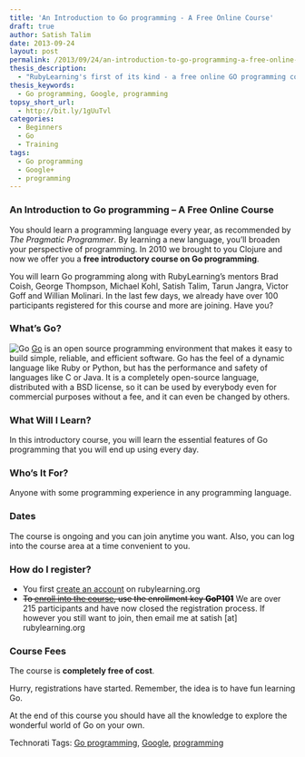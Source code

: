 ```yaml
---
title: 'An Introduction to Go programming - A Free Online Course'
draft: true
author: Satish Talim
date: 2013-09-24
layout: post
permalink: /2013/09/24/an-introduction-to-go-programming-a-free-online-course/
thesis_description:
  - "RubyLearning's first of its kind - a free online GO programming course."
thesis_keywords:
  - Go programming, Google, programming
topsy_short_url:
  - http://bit.ly/1gUuTvl
categories:
  - Beginners
  - Go
  - Training
tags:
  - Go programming
  - Google+
  - programming
---
```

<div>
  <h3>
    An Introduction to Go programming &#8211; A Free Online Course
  </h3>
  
  <p>
    <span class="drop_cap">Y</span>ou should learn a programming language every year, as recommended by <em>The Pragmatic Programmer</em>. By learning a new language, you&#8217;ll broaden your perspective of programming. In 2010 we brought to you Clojure and now we offer you a <b>free introductory course on Go programming</b>.
  </p>
  
  <p>
    You will learn Go programming along with RubyLearning&#8217;s mentors Brad Coish, George Thompson, Michael Kohl, Satish Talim, Tarun Jangra, Victor Goff and Willian Molinari. In the last few days, we already have over 100 participants registered for this course and more are joining. Have you?
  </p>
  
  <h3>
    What&#8217;s Go?
  </h3>
  
  <p class="block">
    <img class="alignleft" alt="Go" src="http://rubylearning.com/images/go.png" title="Go Mascot" /> <a href="http://golang.org/">Go</a> is an open source programming environment that makes it easy to build simple, reliable, and efficient software. Go has the feel of a dynamic language like Ruby or Python, but has the performance and safety of languages like C or Java. It is a completely open-source language, distributed with a BSD license, so it can be used by everybody even for commercial purposes without a fee, and it can even be changed by others.
  </p>
  
  <h3>
    What Will I Learn?
  </h3>
  
  <p>
    In this introductory course, you will learn the essential features of Go programming that you will end up using every day.
  </p>
  
  <h3>
    Who&#8217;s It For?
  </h3>
  
  <p>
    Anyone with some programming experience in any programming language.
  </p>
  
  <h3>
    Dates
  </h3>
  
  <p>
    The course is ongoing and you can join anytime you want. Also, you can log into the course area at a time convenient to you.
  </p>
  
  <h3>
    How do I register?
  </h3>
  
  <ul>
    <li>
      You first <a href="http://rubylearning.org/classes/login/index.php">create an account</a> on rubylearning.org
    </li>
    <li>
      <span style='color:black;text-decoration:line-through'>To <a href="http://rubylearning.org/classes/course/view.php?id=34">enroll into the course</a>, use the enrollment key <b>GoP101</b></span> We are over 215 participants and have now closed the registration process. If however you still want to join, then email me at satish [at] rubylearning.org
    </li>
  </ul>
  
  <h3>
    Course Fees
  </h3>
  
  <p>
    The course is <b>completely free of cost</b>.
  </p>
  
  <p>
    Hurry, registrations have started. Remember, the idea is to have fun learning Go.
  </p>
  
  <p class="alert">
    At the end of this course you should have all the knowledge to explore the wonderful world of Go on your own.
  </p>
</div>

Technorati Tags: <a href="http://technorati.com/tag/Go+programming" rel="tag">Go programming</a>, <a href="http://technorati.com/tag/Google" rel="tag"> Google</a>, <a href="http://technorati.com/tag/programming" rel="tag"> programming</a>
